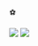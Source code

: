 ⚽️

![](https://media3.giphy.com/media/v1.Y2lkPTc5MGI3NjExZDN1enBwb2I3aWFwMTBuemY1YTZud3BobWVqcDQ1c2U4cXJpaDBrbiZlcD12MV9pbnRlcm5hbF9naWZfYnlfaWQmY3Q9Zw/S6dJse528X4MpfAWGE/giphy.webp)
![](
https://media1.giphy.com/media/v1.Y2lkPTc5MGI3NjExYW1rOWxtOWRrZHFlbm5namxxNWNoOHl1ZG41NDhxMGt4aXRxbjVjZiZlcD12MV9pbnRlcm5hbF9naWZfYnlfaWQmY3Q9Zw/KFuXeADlsfCFCoxfUB/giphy.webp)
